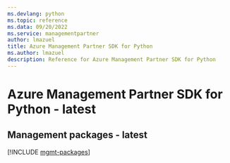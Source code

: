 ```yaml
---
ms.devlang: python
ms.topic: reference
ms.data: 09/20/2022
ms.service: managementpartner
author: lmazuel
title: Azure Management Partner SDK for Python
ms.author: lmazuel
description: Reference for Azure Management Partner SDK for Python
---
```

# Azure Management Partner SDK for Python - latest

## Management packages - latest
[!INCLUDE [mgmt-packages](management-partner-mgmt-index.md)]